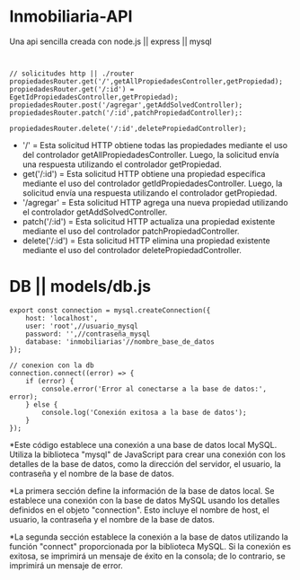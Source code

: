 # Inmobiliaria-API
Una api sencilla creada con  node.js || express || mysql

```JS


// solicitudes http || ./router
propiedadesRouter.get('/',getAllPropiedadesController,getPropiedad);
propiedadesRouter.get('/:id') = EgetIdPropiedadesController,getPropiedad);
propiedadesRouter.post('/agregar',getAddSolvedController);
propiedadesRouter.patch('/:id',patchPropiedadController);: 

propiedadesRouter.delete('/:id',deletePropiedadController);

```

* '/' = Esta solicitud HTTP obtiene todas las propiedades mediante el uso del controlador getAllPropiedadesController. Luego, la solicitud envía una respuesta utilizando el controlador getPropiedad.
* get('/:id') = Esta solicitud HTTP obtiene una propiedad específica mediante el uso del controlador getIdPropiedadesController. Luego, la solicitud envía una respuesta utilizando el controlador getPropiedad.
* '/agregar' = Esta solicitud HTTP agrega una nueva propiedad utilizando el controlador getAddSolvedController.
* patch('/:id') = Esta solicitud HTTP actualiza una propiedad existente mediante el uso del controlador patchPropiedadController.
* delete('/:id') = Esta solicitud HTTP elimina una propiedad existente mediante el uso del controlador deletePropiedadController.

# DB || models/db.js
```JS
export const connection = mysql.createConnection({
    host: 'localhost',
    user: 'root',//usuario_mysql
    password: '',//contraseña_mysql
    database: 'inmobiliarias'//nombre_base_de_datos
});

// conexion con la db
connection.connect((error) => {
    if (error) {
        console.error('Error al conectarse a la base de datos:', error);
    } else {
        console.log('Conexión exitosa a la base de datos');
    }
});
```

*Este código establece una conexión a una base de datos local MySQL. Utiliza la biblioteca "mysql" de JavaScript para crear una conexión con los detalles de la base de datos, como la dirección del servidor, el usuario, la contraseña y el nombre de la base de datos.

*La primera sección define la información de la base de datos local. Se establece una conexión con la base de datos MySQL usando los detalles definidos en el objeto "connection". Esto incluye el nombre de host, el usuario, la contraseña y el nombre de la base de datos.

*La segunda sección establece la conexión a la base de datos utilizando la función "connect" proporcionada por la biblioteca MySQL. Si la conexión es exitosa, se imprimirá un mensaje de éxito en la consola; de lo contrario, se imprimirá un mensaje de error.
